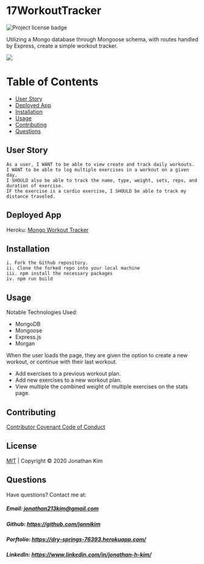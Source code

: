 # 17WorkoutTracker
![Project license badge](https://img.shields.io/badge/license-MIT-brightgreen)


Utilizing a Mongo database through Mongoose schema, with routes handled by Express, create a simple workout tracker. 

<img src="/public/assets/images/workouttracker.gif?raw=true">

# Table of Contents
  * [User Story](#User-Story)
  * [Deployed App](#Deployed-App)
  * [Installation](#Installation)
  * [Usage](#Usage)
  * [Contributing](#Contributing)
  * [Questions](#Questions)

## User Story
```
As a user, I WANT to be able to view create and track daily workouts. 
I WANT to be able to log multiple exercises in a workout on a given day. 
I SHOULD also be able to track the name, type, weight, sets, reps, and duration of exercise. 
IF the exercise is a cardio exercise, I SHOULD be able to track my distance traveled.
```
## Deployed App
Heroku: [Mongo Workout Tracker](https://mighty-anchorage-19934.herokuapp.com/)

## Installation
```
i. Fork the Github repository.
ii. Clone the forked repo into your local machine
iii. npm install the necessary packages
iv. npm run build
```

## Usage

Notable Technologies Used:
- MongoDB 
- Mongoose 
- Express.js 
- Morgan

When the user loads the page, they are given the option to create a new workout, or continue with their last workout.
* Add exercises to a previous workout plan.
* Add new exercises to a new workout plan.
* View multiple the combined weight of multiple exercises on the stats page.


## Contributing
[Contributor Covenant Code of Conduct](https://www.contributor-covenant.org/version/2/0/code_of_conduct/code_of_conduct.md)

## License 
[MIT](https://github.com/jonnikim/17WorkoutTracker/blob/master/LICENSE) | Copyright © 2020 Jonathan Kim

## Questions  
Have questions? Contact me at:
##### Email: jonathan213kim@gmail.com
##### Github: https://github.com/jonnikim
##### Porftolio: https://dry-springs-76393.herokuapp.com/
##### LinkedIn: https://www.linkedin.com/in/jonathan-h-kim/
